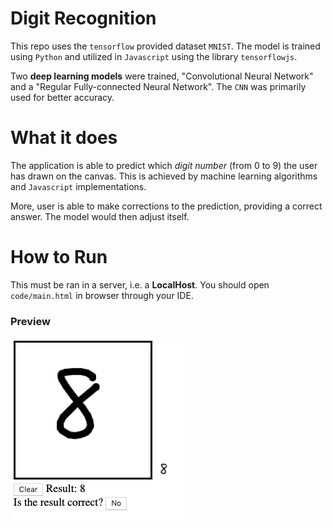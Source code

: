 # Digit Recognition
This repo uses the `tensorflow` provided dataset `MNIST`.
The model is trained using `Python` and utilized in `Javascript` using the library `tensorflowjs`.

Two **deep learning models** were trained, "Convolutional Neural Network" and a "Regular Fully-connected Neural Network".
The `CNN` was primarily used for better accuracy. 

# What it does
The application is able to predict which *digit number* (from 0 to 9) the user has drawn on the canvas. This is achieved by machine learning algorithms and `Javascript` implementations.

More, user is able to make corrections to the prediction, providing a correct answer. The model would then adjust itself.

# How to Run
This must be ran in a server, i.e. a **LocalHost**. You should open `code/main.html` in browser through your IDE.

### Preview
![Alt](demo/demo.png)